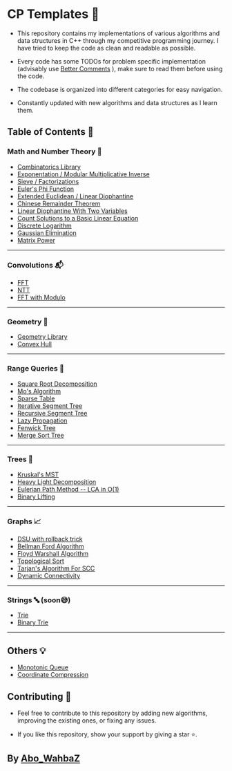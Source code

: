 # CP Templates :dart:

- This repository contains my implementations of various algorithms and data structures in C++ through my competitive programming journey. I have tried to keep the code as clean and readable as possible.

- Every code has some TODOs for problem specific implementation (advisably use [Better Comments](https://marketplace.visualstudio.com/items?itemName=aaron-bond.better-comments) ), make sure to read them before using the code.
- The codebase is organized into different categories for easy navigation.
- Constantly updated with new algorithms and data structures as I learn them.

## Table of Contents :bookmark_tabs:

### Math and Number Theory :brain:

- [Combinatorics Library](Math/Combinatorics.cpp)
- [Exponentation / Modular Multiplicative Inverse](Math/Exponentiation.cpp)
- [Sieve / Factorizations](Math/Sieve.cpp)
- [Euler's Phi Function](Math/Phi.cpp)
- [Extended Euclidean / Linear Diophantine](Math/Extended_Euclidean.cpp)
- [Chinese Remainder Theorem](Math/CRT.cpp)
- [Linear Diophantine With Two Variables](Math/LDE_2.cpp)
- [Count Solutions to a Basic Linear Equation](Math/LECnt.cpp)
- [Discrete Logarithm](Math/Discrete_Log.cpp)
- [Gaussian Elimination](Math/Gaussian_Elimination.cpp)
- [Matrix Power](Math/Matrix_Power.cpp)
  
---

### Convolutions :mailbox_with_mail:

- [FFT](Convolutions/FFT.cpp)
- [NTT](Convolutions/NTT.cpp)
- [FFT with Modulo](Convolutions/FFT_MOD.cpp)

---

### Geometry :triangular_ruler:

- [Geometry Library](Geometry/Geometry.cpp)
- [Convex Hull](Geometry/Convex_Hull.cpp)

---

### Range Queries :mag_right:

- [Square Root Decomposition](Range%20Queries/Sqrt_Decomposition.cpp)
- [Mo's Algorithm](Range%20Queries/MO_Algorithm.cpp)
- [Sparse Table](Range%20Queries/Sparse_Table.cpp)
- [Iterative Segment Tree](Range%20Queries/Iterative_Seg_Tree.cpp)
- [Recursive Segment Tree](Range%20Queries/Seg_Tree.cpp)
- [Lazy Propagation](Range%20Queries/Lazy_Seg_Tree.cpp)
- [Fenwick Tree](Range%20Queries/Fenwick%20Tree.cpp)
- [Merge Sort Tree](Range%20Queries/Merge_Sort.cpp)

---

### Trees :deciduous_tree:

- [Kruskal's MST](Trees/Kruskal_MST.cpp)
- [Heavy Light Decomposition](Trees/HLD.cpp)
- [Eulerian Path Method -- LCA in O(1)](Trees/Euler_LCA.cpp)
- [Binary Lifting](Trees/LCA.cpp)

---

### Graphs :chart_with_upwards_trend:

- [DSU with rollback trick](Graphs/DSU_Rollback.cpp)
- [Bellman Ford Algorithm](Graphs/Bellman%20Ford%20Algorithm.cpp)
- [Floyd Warshall Algorithm](Graphs/Floyd.cpp)
- [Topological Sort](Graphs/Topological%20Sort.cpp)
- [Tarjan's Algorithm For SCC](Graphs/TarjanSCC.cpp)
- [Dynamic Connectivity](Graphs/Dynamic_Connectivity.cpp)

---

### Strings :abc: (soon:sweat_smile:)

- [Trie](Strings/Trie.cpp)
- [Binary Trie](Strings/BinaryTrie.cpp)
  
---

## Others :bulb:

- [Monotonic Queue](Others/Monotonic_Queue.cpp)
- [Coordinate Compression](Others/Coordinate_Compression.cpp)

## Contributing :construction_worker:

- Feel free to contribute to this repository by adding new algorithms, improving the existing ones, or fixing any issues.

- If you like this repository, show your support by giving a star :star:.

## By [Abo_WahbaZ](https://github.com/abowahbaz)
